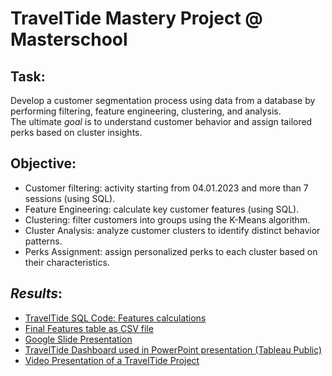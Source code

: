 # TravelTide Mastery Project @ Masterschool

## **Task**:
Develop a customer segmentation process using data from a database by performing filtering, feature engineering, clustering, and analysis.  
The ultimate *goal* is to understand customer behavior and assign tailored perks based on cluster insights.

## **Objective**:
- Customer filtering: activity starting from 04.01.2023 and more than 7 sessions (using SQL).
- Feature Engineering: calculate key customer features (using SQL).
- Clustering: filter customers into groups using the K-Means algorithm.
- Cluster Analysis: analyze customer clusters to identify distinct behavior patterns.
- Perks Assignment: assign personalized perks to each cluster based on their characteristics.


## *Results*:
- [TravelTide SQL Code: Features calculations](https://github.com/armandaslid/traveltide_mastery_project/blob/main/TravelTide_Files/TravelTide_SQL_Code.sql)
- [Final Features table as CSV file](https://github.com/armandaslid/traveltide_mastery_project/blob/main/TravelTide_Files/TravelTide_Final_Features_Table.csv)
- [Google Slide Presentation](https://docs.google.com/presentation/d/1AQuSZjDRThOXOOc06L_Ikgg4cf_BqLpGuCJcSniTzV8/edit?usp=sharing)
- [TravelTide Dashboard used in PowerPoint presentation (Tableau Public)](empty)
- [Video Presentation of a TravelTide Project](empty)
